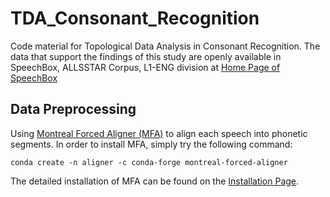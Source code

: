# TDA_Consonant_Recognition
Code material for Topological Data Analysis in Consonant Recognition. The data that support the findings of this study are openly available in SpeechBox, ALLSSTAR Corpus, L1-ENG division at [Home Page of SpeechBox](https://speechbox.linguistics.northwestern.edu/#!/home)

## Data Preprocessing
Using [Montreal Forced Aligner (MFA)](https://montreal-forced-aligner.readthedocs.io/en/latest/index.html) to align each speech into phonetic segments. In order to install MFA, simply try the following command:
```
conda create -n aligner -c conda-forge montreal-forced-aligner
```
The detailed installation of MFA can be found on the [Installation Page](https://montreal-forced-aligner.readthedocs.io/en/latest/installation.html).



